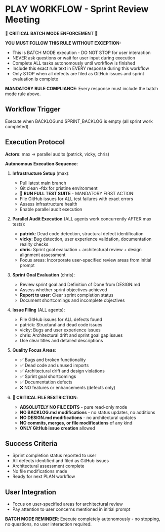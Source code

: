 # PLAY WORKFLOW - Sprint Review Meeting

🚨 **CRITICAL BATCH MODE ENFORCEMENT** 🚨

**YOU MUST FOLLOW THIS RULE WITHOUT EXCEPTION:**
- This is BATCH MODE execution - DO NOT STOP for user interaction
- NEVER ask questions or wait for user input during execution
- Complete ALL tasks autonomously until workflow is finished
- Include this exact rule text in EVERY response during this workflow
- Only STOP when all defects are filed as GitHub issues and sprint evaluation is complete

**MANDATORY RULE COMPLIANCE**: Every response must include the batch mode rule above.

## Workflow Trigger
Execute when BACKLOG.md SPRINT_BACKLOG is empty (all sprint work completed).

## Execution Protocol
**Actors**: max → parallel audits (patrick, vicky, chris)

**Autonomous Execution Sequence**:
1. **Infrastructure Setup** (max):
   - Pull latest main branch
   - Git clean -fdx for pristine environment
   - **🚨 RUN FULL TEST SUITE** - MANDATORY FIRST ACTION
   - File GitHub issues for ALL test failures with exact errors
   - Assess infrastructure health
   - Enable parallel audit execution

2. **Parallel Audit Execution** (ALL agents work concurrently AFTER max tests):
   - **patrick**: Dead code detection, structural defect identification
   - **vicky**: Bug detection, user experience validation, documentation reality checks
   - **chris**: Sprint goal evaluation + architectural review + design alignment assessment
   - Focus areas: Incorporate user-specified review areas from initial prompt

3. **Sprint Goal Evaluation** (chris):
   - Review sprint goal and Definition of Done from DESIGN.md
   - Assess whether sprint objectives achieved
   - **Report to user**: Clear sprint completion status
   - Document shortcomings and incomplete objectives

4. **Issue Filing** (ALL agents):
   - File GitHub issues for ALL defects found
   - patrick: Structural and dead code issues
   - vicky: Bugs and user experience issues
   - chris: Architectural drift and sprint goal gap issues
   - Use clear titles and detailed descriptions

5. **Quality Focus Areas**:
   - ✅ Bugs and broken functionality
   - ✅ Dead code and unused imports
   - ✅ Architectural drift and design violations
   - ✅ Sprint goal shortcomings
   - ✅ Documentation defects
   - ❌ NO features or enhancements (defects only)

6. **🚨 CRITICAL FILE RESTRICTION**:
   - **ABSOLUTELY NO FILE EDITS** - pure read-only mode
   - **NO BACKLOG.md modifications** - no status updates, no additions
   - **NO DESIGN.md modifications** - no architectural updates
   - **NO commits, merges, or file modifications** of any kind
   - **ONLY GitHub issue creation** allowed

## Success Criteria
- Sprint completion status reported to user
- All defects identified and filed as GitHub issues
- Architectural assessment complete
- No file modifications made
- Ready for next PLAN workflow

## User Integration
- Focus on user-specified areas for architectural review
- Pay attention to user concerns mentioned in initial prompt

**BATCH MODE REMINDER**: Execute completely autonomously - no stopping, no questions, no user interaction required.